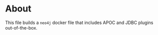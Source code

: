 # About

This file builds a `neo4j` docker file that includes APOC and JDBC plugins
out-of-the-box.
